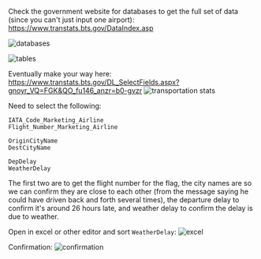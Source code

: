 Check the government website for databases to get the full set of data (since you can't just input one airport): https://www.transtats.bts.gov/DataIndex.asp

![databases](https://github.com/user-attachments/assets/f8adfa41-9adb-4c35-a86a-095474a764e4)

![tables](https://github.com/user-attachments/assets/141ed982-ed6a-4d86-9d75-a0bc06f06b51)

Eventually make your way here: https://www.transtats.bts.gov/DL_SelectFields.aspx?gnoyr_VQ=FGK&QO_fu146_anzr=b0-gvzr
![transportation stats](https://github.com/user-attachments/assets/500e7ac1-8e08-420d-9b75-9f71d2d2511d)

Need to select the following:
```
IATA_Code_Marketing_Airline	
Flight_Number_Marketing_Airline

OriginCityName
DestCityName

DepDelay 
WeatherDelay
```

The first two are to get the flight number for the flag, the city names are so we can confirm they are close to each other (from the message saying he could have driven back and forth several times), the departure delay to confirm it's around 26 hours late, and weather delay to confirm the delay is due to weather.

Open in excel or other editor and sort `WeatherDelay`:
![excel](https://github.com/user-attachments/assets/fe1324ca-fdcd-4748-9266-d0400c10b4d9)

Confirmation:
![confirmation](https://github.com/user-attachments/assets/17f1ad20-90a4-4111-9fd9-780200e88995)

